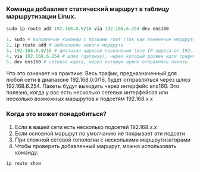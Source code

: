 ### Команда добавляет статический маршрут в таблицу маршрутизации Linux.

```ruby
sudo ip route add 192.168.0.0/16 via 192.168.6.254 dev ens160

1. sudo # выполнение команды с правами root (так как изменение маршрутов требует повышенных привилегий)
2. ip route add # добавление нового маршрута
3. 192.168.0.0/16 # диапазон адресов назначения (все IP-адреса от 192.168.0.0 до 192.168.255.255)
4. via 192.168.6.254 # шлюз (gateway), через который должен идти трафик
5. dev ens160 # сетевая карта, через которую нужно отправлять пакеты
```

Что это означает на практике: Весь трафик, предназначенный для любой сети в диапазоне 192.168.0.0/16, будет отправляться через шлюз 192.168.6.254. Пакеты будут выходить через интерфейс ens160. Это полезно, когда у вас есть несколько сетевых интерфейсов или несколько возможных маршрутов к подсетям 192.168.x.x

### Когда это может понадобиться?

1. Если в вашей сети есть несколько подсетей 192.168.x.x
2. Если основной маршрут по умолчанию не покрывает эти подсети
3. При сложной сетевой топологии с несколькими маршрутизаторами
4. Чтобы проверить добавленный маршрут, можно использовать команду:

```ruby
ip route show
```
